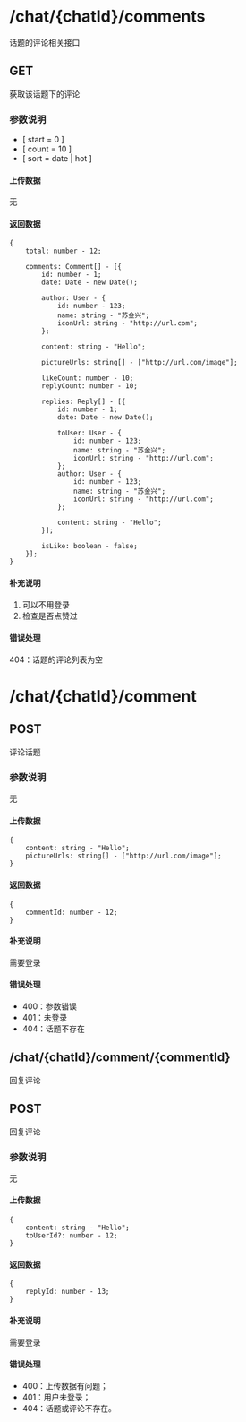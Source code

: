 # /chat/{chatId}/comments
话题的评论相关接口

## GET
获取该话题下的评论

### 参数说明
* [ start = 0 ]
* [ count = 10 ]
* [ sort = date | hot ]

#### 上传数据
无

#### 返回数据
```
{
    total: number - 12;
    
    comments: Comment[] - [{
        id: number - 1;
        date: Date - new Date();
        
        author: User - {
            id: number - 123;
            name: string - "苏金兴";
            iconUrl: string - "http://url.com";
        }; 
        
        content: string - "Hello";
        
        pictureUrls: string[] - ["http://url.com/image"];
        
        likeCount: number - 10;
        replyCount: number - 10;
        
        replies: Reply[] - [{
            id: number - 1;
            date: Date - new Date();
            
            toUser: User - {
                id: number - 123;
                name: string - "苏金兴";
                iconUrl: string - "http://url.com";
            };
            author: User - {
                id: number - 123;
                name: string - "苏金兴";
                iconUrl: string - "http://url.com";
            };
            
            content: string - "Hello";
        }];
        
        isLike: boolean - false;
    }];
}
```

#### 补充说明
1. 可以不用登录
2. 检查是否点赞过

#### 错误处理
404：话题的评论列表为空


# /chat/{chatId}/comment
## POST
评论话题

### 参数说明
无

#### 上传数据
```
{
    content: string - "Hello";
    pictureUrls: string[] - ["http://url.com/image"];
}
```

#### 返回数据
```
{
    commentId: number - 12;   
}
```

#### 补充说明
需要登录

#### 错误处理
* 400：参数错误
* 401：未登录
* 404：话题不存在


## /chat/{chatId}/comment/{commentId}
回复评论

## POST
回复评论

### 参数说明
无
#### 上传数据
```
{
    content: string - "Hello";
    toUserId?: number - 12;
}
```

#### 返回数据
```
{
    replyId: number - 13;
}
```

#### 补充说明
需要登录

#### 错误处理
* 400：上传数据有问题；
* 401：用户未登录；
* 404：话题或评论不存在。
